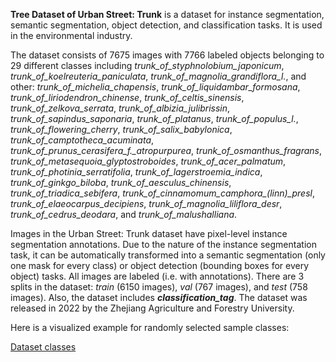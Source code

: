**Tree Dataset of Urban Street: Trunk** is a dataset for instance segmentation, semantic segmentation, object detection, and classification tasks. It is used in the environmental industry. 

The dataset consists of 7675 images with 7766 labeled objects belonging to 29 different classes including *trunk_of_styphnolobium_japonicum*, *trunk_of_koelreuteria_paniculata*, *trunk_of_magnolia_grandiflora_l.*, and other: *trunk_of_michelia_chapensis*, *trunk_of_liquidambar_formosana*, *trunk_of_liriodendron_chinense*, *trunk_of_celtis_sinensis*, *trunk_of_zelkova_serrata*, *trunk_of_albizia_julibrissin*, *trunk_of_sapindus_saponaria*, *trunk_of_platanus*, *trunk_of_populus_l.*, *trunk_of_flowering_cherry*, *trunk_of_salix_babylonica*, *trunk_of_camptotheca_acuminata*, *trunk_of_prunus_cerasifera_f._atropurpurea*, *trunk_of_osmanthus_fragrans*, *trunk_of_metasequoia_glyptostroboides*, *trunk_of_acer_palmatum*, *trunk_of_photinia_serratifolia*, *trunk_of_lagerstroemia_indica*, *trunk_of_ginkgo_biloba*, *trunk_of_aesculus_chinensis*, *trunk_of_triadica_sebifera*, *trunk_of_cinnamomum_camphora_(linn)_presl*, *trunk_of_elaeocarpus_decipiens*, *trunk_of_magnolia_liliflora_desr*, *trunk_of_cedrus_deodara*, and *trunk_of_malushalliana*.

Images in the Urban Street: Trunk dataset have pixel-level instance segmentation annotations. Due to the nature of the instance segmentation task, it can be automatically transformed into a semantic segmentation (only one mask for every class) or object detection (bounding boxes for every object) tasks. All images are labeled (i.e. with annotations). There are 3 splits in the dataset: *train* (6150 images), *val* (767 images), and *test* (758 images). Also, the dataset includes ***classification_tag***. The dataset was released in 2022 by the Zhejiang Agriculture and Forestry University.

Here is a visualized example for randomly selected sample classes:

[Dataset classes](https://github.com/dataset-ninja/urban-street-trunk/raw/main/visualizations/classes_preview.webm)
